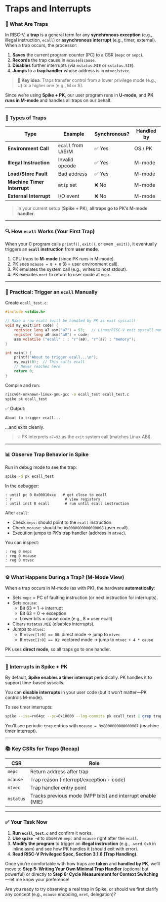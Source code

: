 # Traps and Interrupts

### 🎯 What Are Traps

In RISC-V, a **trap** is a general term for any **synchronous exception** (e.g., illegal instruction, `ecall`) or **asynchronous interrupt** (e.g., timer, external). When a trap occurs, the processor:
1. **Saves** the current program counter (PC) to a CSR (`mepc` or `sepc`).
2. **Records** the trap cause in `mcause`/`scause`.
3. **Disables** further interrupts (via `mstatus.MIE` or `sstatus.SIE`).
4. **Jumps** to a **trap handler** whose address is in `mtvec`/`stvec`.

> 🔑 **Key idea**: Traps transfer control from a lower privilege mode (e.g., U) to a higher one (e.g., M or S).

Since we’re using **Spike + PK**, our user program runs in **U-mode**, and **PK runs in M-mode** and handles all traps on our behalf.

---

### 🧩 Types of Traps

| Type | Example | Synchronous? | Handled by |
|------|--------|--------------|-----------|
| **Environment Call** | `ecall` from U/S/M | ✅ Yes | OS / PK |
| **Illegal Instruction** | Invalid opcode | ✅ Yes | M-mode |
| **Load/Store Fault** | Bad address | ✅ Yes | M-mode |
| **Machine Timer Interrupt** | `mtip` set | ❌ No | M-mode |
| **External Interrupt** | I/O event | ❌ No | M-mode |

> In your current setup (**Spike + PK**), **all traps go to PK’s M-mode handler**.

---

### 🔍 How `ecall` Works (Your First Trap)

When your C program calls `printf()`, `exit()`, or even `_exit()`, it eventually triggers an **`ecall` instruction** from **user mode**.

1. CPU traps to **M-mode** (since PK runs in M-mode).
2. PK sees `mcause = 8 + 0` (8 = user environment call).
3. PK emulates the system call (e.g., writes to host stdout).
4. PK executes `mret` to return to user mode at `mepc`.

---

### 🧪 Practical: Trigger an `ecall` Manually

Create `ecall_test.c`:

```c
#include <stdio.h>

// Make a raw ecall (will be handled by PK as exit syscall)
void my_exit(int code) {
    register long a7 asm("a7") = 93;   // Linux/RISC-V exit syscall number
    register long a0 asm("a0") = code;
    asm volatile ("ecall" : : "r"(a0), "r"(a7) : "memory");
}

int main() {
    printf("About to trigger ecall...\n");
    my_exit(0);  // This calls ecall
    // Never reaches here
    return 0;
}
```

Compile and run:
```bash
riscv64-unknown-linux-gnu-gcc -o ecall_test ecall_test.c
spike pk ecall_test
```

✅ Output:
```
About to trigger ecall...
```
…and exits cleanly.

> 💡 PK interprets `a7=93` as the `exit` system call (matches Linux ABI).

---

### 📊 Observe Trap Behavior in Spike

Run in debug mode to see the trap:

```bash
spike -d pk ecall_test
```

In the debugger:
```
: until pc 0 0x00010xxx   # get close to ecall
: r                        # view registers
: until inst 0 ecall       # run until ecall instruction
```

After `ecall`:
- Check `mepc`: should point to the `ecall` instruction.
- Check `mcause`: should be `0x0000000000000008` (user ecall).
- Execution jumps to PK’s trap handler (address in `mtvec`).

You can inspect:
```
: reg 0 mepc
: reg 0 mcause
: reg 0 mtvec
```

---

### ⚙️ What Happens During a Trap? (M-Mode View)

When a trap occurs in M-mode (as with PK), the hardware **automatically**:
- Sets `mepc` = PC of faulting instruction (or next instruction for interrupts).
- Sets `mcause`:
  - Bit 63 = 1 → interrupt
  - Bit 63 = 0 → exception
  - Lower bits = cause code (e.g., 8 = user ecall)
- Clears `mstatus.MIE` (disables interrupts).
- Jumps to `mtvec`:
  - If `mtvec[1:0] == 00`: direct mode → jump to `mtvec`
  - If `mtvec[1:0] == 01`: vectored mode → jump to `mtvec + 4 * cause`

PK uses **direct mode**, so all traps go to one handler.

---

### 🛑 Interrupts in Spike + PK

By default, **Spike enables a timer interrupt** periodically. PK handles it to support time-based syscalls.

You can **disable interrupts** in your user code (but it won’t matter—PK controls M-mode).

To see timer interrupts:
```bash
spike --isa=rv64gc --pc=0x10000 --log-commits pk ecall_test | grep trap
```
You’ll see periodic `trap` entries with `mcause = 0x8000000000000007` (machine timer interrupt).

---

### 📚 Key CSRs for Traps (Recap)

| CSR | Role |
|-----|------|
| `mepc` | Return address after trap |
| `mcause` | Trap reason (interrupt/exception + code) |
| `mtvec` | Trap handler entry point |
| `mstatus` | Tracks previous mode (MPP bits) and interrupt enable (MIE) |

---

### ✅ Your Task Now

1. **Run `ecall_test.c`** and confirm it works.
2. **Use `spike -d`** to observe `mepc` and `mcause` right after the `ecall`.
3. **Modify the program** to trigger an **illegal instruction** (e.g., `.word 0x0` in inline asm) and see how PK handles it (should exit with error).
4. **Read RISC-V Privileged Spec, Section 3.1.6 (Trap Handling)**.

Once you’re comfortable with how traps are **taken** and **handled by PK**, we’ll move to **Step 5: Writing Your Own Minimal Trap Handler** (optional but powerful) or directly to **Step 6: Cycle Measurement for Context Switching**—let me know your preference!

Are you ready to try observing a real trap in Spike, or should we first clarify any concept (e.g., `mcause` encoding, `mret`, delegation)?